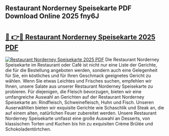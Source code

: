 ## Restaurant Norderney Speisekarte PDF Download Online 2025 fny6J

# <h2><a href="http://gca16tr.nevu.top/?p=Restaurant+Norderney+Speisekarte">🔗 👉🔴 Restaurant Norderney Speisekarte 2025 PDF</a></h2>

[![Restaurant Norderney Speisekarte 2025 PDF](https://i.imgur.com/dBaPXMq.png)](http://gca16tr.nevu.top/?p=Restaurant+Norderney+Speisekarte)
Die Restaurant Norderney Speisekarte im Restaurant oder Café ist nicht nur eine Liste der Gerichte, die für die Bestellung angeboten werden, sondern auch eine Gelegenheit für Sie, ein köstliches und für Ihren Geschmack geeignetes Gericht zu wählen. Wenn Sie etwas Leichtes und Frisches suchen, empfehlen wir Ihnen, unsere Salate aus unserer Restaurant Norderney Speisekarte zu probieren. Für diejenigen, die Fleisch bevorzugen, bieten wir eine umfangreiche Auswahl an Gerichten auf der Restaurant Norderney Speisekarte an: Rindfleisch, Schweinefleisch, Huhn und Fisch. Unseren Auserwählten bieten wir exquisite Gerichte wie Schaschlik und Steak an, die auf einem alten, natürlichen Feuer zubereitet werden. Unsere Restaurant Norderney Speisekarte umfasst eine große Auswahl an Desserts, von klassischen Torten und Kuchen bis hin zu exquisiten Crème Brûlée und Schokoladentörtchen.
